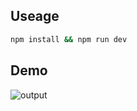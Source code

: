 ## Useage
```bash
npm install && npm run dev
```
## Demo
![output](https://user-images.githubusercontent.com/80537336/175649382-d51f1685-26b6-4e89-b6dc-dc797ae8bf2e.gif)
